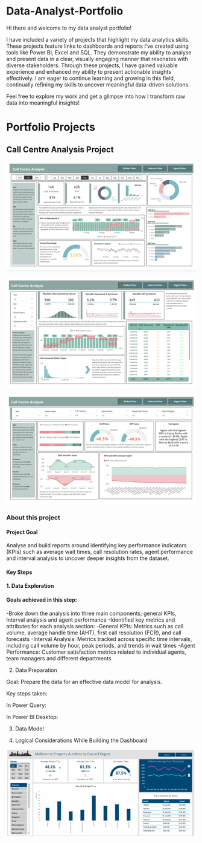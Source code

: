 # Data-Analyst-Portfolio

Hi there and welcome to my data analyst portfolio!

I have included a variety of projects that highlight my data analytics skills. These projects feature links to dashboards and reports I’ve created using tools like Power BI, Excel and SQL. They demonstrate my ability to analyse and present data in a clear, visually engaging manner that resonates with diverse stakeholders. Through these projects, I have gained valuable experience and enhanced my ability to present actionable insights effectively. I am eager to continue learning and growing in this field, continually refining my skills to uncover meaningful data-driven solutions.


Feel free to explore my work and get a glimpse into how I transform raw data into meaningful insights!


# Portfolio Projects

## Call Centre Analysis Project

![Alt Text](https://github.com/wilsonquach99/Data-Analyst-Portfolio/blob/main/1.PNG)

![Alt Text](https://github.com/wilsonquach99/Data-Analyst-Portfolio/blob/main/2.PNG)

![Alt Text](https://github.com/wilsonquach99/Data-Analyst-Portfolio/blob/main/3.PNG)

### About this project
#### Project Goal
Analyse and build reports around identifying key performance indicators (KPIs) such as average wait times, call resolution rates, agent performance and interval analysis to uncover deeper insights from the dataset.

#### Key Steps

#### 1. Data Exploration

#### Goals achieved in this step:

-Broke down the analysis into three main components; general KPIs, Interval analysis and agent performance 
-Identified key metrics and attributes for each analysis section:
-General KPIs: Metrics such as call volume, average handle time (AHT), first call resolution (FCR), and call forecasts
-Interval Analysis: Metrics tracked across specific time intervals, including call volume by hour, peak periods, and trends in wait times
-Agent Performance: Customer satisfaction metrics related to individual agents, team managers and different departments 

2. Data Preparation

Goal: Prepare the data for an effective data model for analysis.

Key steps taken:

In Power Query:

In Power BI Desktop:

3. Data Model



4. Logical Considerations While Building the Dashboard



![Alt Text](https://github.com/wilsonquach99/Data-Analyst-Portfolio/blob/main/4.PNG)
